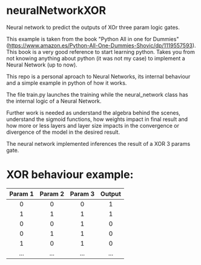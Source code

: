 # neuralNetworkXOR
Neural network to predict the outputs of XOr three param logic gates.

This example is taken from the book "Python All in one for Dummies" (https://www.amazon.es/Python-All-One-Dummies-Shovic/dp/1119557593). This book is a very good reference to start learning python. Takes you from not knowing anything about python (it was not my case) to implement a Neural Network (up to now). 

This repo is a personal aproach to Neural Networks, its internal behaviour and a simple example in python of how it works.

The file train.py launches the training while the neural_network class has the internal logic of a Neural Network.

Further work is needed as understand the algebra behind the scenes, understand the sigmoid functions, how weights impact in final result and how more or less layers and layer size impacts in the convergence or divergence of the model in the desired result.

The neural network implemented inferences the result of a XOR 3 params gate. 

# XOR behaviour example:

| Param 1 | Param 2 | Param 3 | Output |
|:---:|:---:|:---:|:---:|
|0|0|0|1|
|1|1|1|1|
|0|0|1|0|
|0|1|1|0|
|1|0|1|0|
|...|...|...|...|
